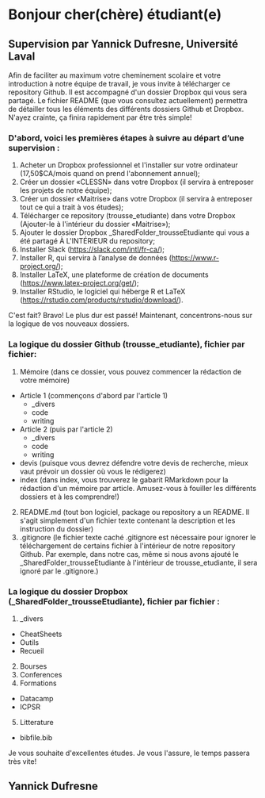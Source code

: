 # Bonjour cher(chère) étudiant(e)

## Supervision par Yannick Dufresne, Université Laval

Afin de faciliter au maximum votre cheminement scolaire et votre introduction à notre équipe de travail, je vous invite à télécharger ce repository Github. Il est accompagné d'un dossier Dropbox qui vous sera partagé. 
Le fichier README (que vous consultez actuellement) permettra de détailler tous les éléments des différents dossiers Github et Dropbox. 
N'ayez crainte, ça finira rapidement par être très simple!

### D'abord, voici les premières étapes à suivre au départ d’une supervision :

1. Acheter un Dropbox professionnel et l'installer sur votre ordinateur (17,50$CA/mois quand on prend l'abonnement annuel);
2. Créer un dossier «CLESSN» dans votre Dropbox (il servira à entreposer les projets de notre équipe);
3. Créer un dossier «Maitrise» dans votre Dropbox (il servira à entreposer tout ce qui a trait à vos études);
4. Télécharger ce repository (trousse_etudiante) dans votre Dropbox (Ajouter-le à l'intérieur du dossier «Maitrise»);
5. Ajouter le dossier Dropbox _SharedFolder_trousseEtudiante qui vous a été partagé À L'INTÉRIEUR du repository;
6. Installer Slack (https://slack.com/intl/fr-ca/);
7. Installer R, qui servira à l’analyse de données (https://www.r-project.org/); 
8. Installer LaTeX, une plateforme de création de documents (https://www.latex-project.org/get/);
9. Installer RStudio, le logiciel qui héberge R et LaTeX (https://rstudio.com/products/rstudio/download/).

C'est fait? Bravo! Le plus dur est passé!
Maintenant, concentrons-nous sur la logique de vos nouveaux dossiers.

### La logique du dossier Github (trousse_etudiante), fichier par fichier:

1. Mémoire (dans ce dossier, vous pouvez commencer la rédaction de votre mémoire)
  - Article 1 (commençons d'abord par l'article 1)
    - _divers
    - code
    - writing
  - Article 2 (puis par l'article 2)
    - _divers
    - code
    - writing
  - devis (puisque vous devrez défendre votre devis de recherche, mieux vaut prévoir un dossier où vous le rédigerez)
  - index (dans index, vous trouverez le gabarit RMarkdown pour la rédaction d'un mémoire par article. Amusez-vous à fouiller les différents dossiers et à les comprendre!)
2. README.md (tout bon logiciel, package ou repository a un README. Il s'agit simplement d'un fichier texte contenant la description et les instruction du dossier)
3. .gitignore (le fichier texte caché .gitignore est nécessaire pour ignorer le téléchargement de certains fichier à l'intérieur de notre repository Github. Par exemple, dans notre cas, même si nous avons ajouté le _SharedFolder_trousseEtudiante à l'intérieur de trousse_etudiante, il sera ignoré par le .gitignore.)

### La logique du dossier Dropbox (_SharedFolder_trousseEtudiante), fichier par fichier :

1. _divers
  - CheatSheets
  - Outils
  - Recueil
2. Bourses
3. Conferences
4. Formations
  - Datacamp
  - ICPSR
5. Litterature
  - bibfile.bib

Je vous souhaite d'excellentes études.
Je vous l'assure, le temps passera très vite!

## Yannick Dufresne
